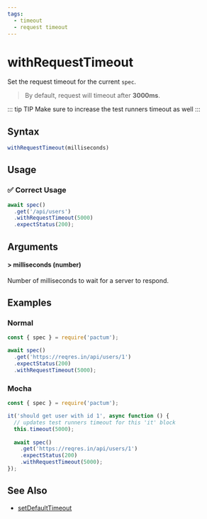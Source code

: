 ```yaml
---
tags:
  - timeout
  - request timeout
---
```


# withRequestTimeout

Set the request timeout for the current `spec`.

> By default, request will timeout after **3000ms**.

::: tip TIP
Make sure to increase the test runners timeout as well
:::

## Syntax

```js
withRequestTimeout(milliseconds)
```

## Usage

### ✅  Correct Usage

```js 
await spec()
  .get('/api/users')
  .withRequestTimeout(5000)
  .expectStatus(200);
```

## Arguments

#### > milliseconds (number)

Number of milliseconds to wait for a server to respond.

## Examples

### Normal

```js
const { spec } = require('pactum');

await spec()
  .get('https://reqres.in/api/users/1')
  .expectStatus(200)
  .withRequestTimeout(5000);
```

### Mocha

```js
const { spec } = require('pactum');

it('should get user with id 1', async function () {
  // updates test runners timeout for this 'it' block
  this.timeout(5000);
  
  await spec()
    .get('https://reqres.in/api/users/1')
    .expectStatus(200)
    .withRequestTimeout(5000);
});
```

## See Also

- [setDefaultTimeout](/api/settings/setDefaultTimeout)
